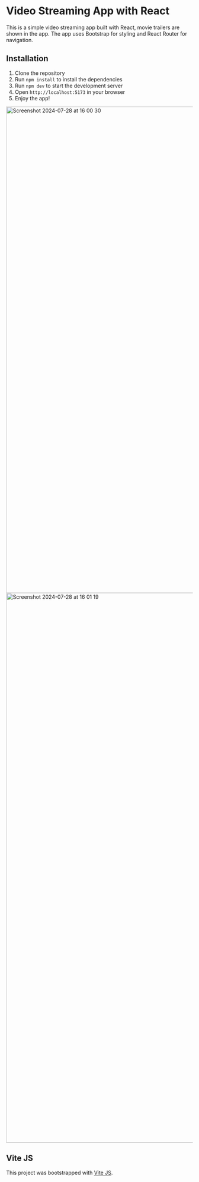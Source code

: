 # Video Streaming App with React

This is a simple video streaming app built with React, movie trailers are shown in the app. The app uses Bootstrap for styling and React Router for navigation.

## Installation

1. Clone the repository
2. Run `npm install` to install the dependencies
3. Run `npm dev` to start the development server
4. Open `http://localhost:5173` in your browser
5. Enjoy the app!
   

<img width="1310" alt="Screenshot 2024-07-28 at 16 00 30" src="https://github.com/user-attachments/assets/e52b7d30-ecd6-4a75-aaac-c40a26bf94a1">

<img width="1481" alt="Screenshot 2024-07-28 at 16 01 19" src="https://github.com/user-attachments/assets/d8ac0264-10f8-4cd5-8e78-a2332bc50084">


## Vite JS

This project was bootstrapped with [Vite JS](https://vitejs.dev/).
